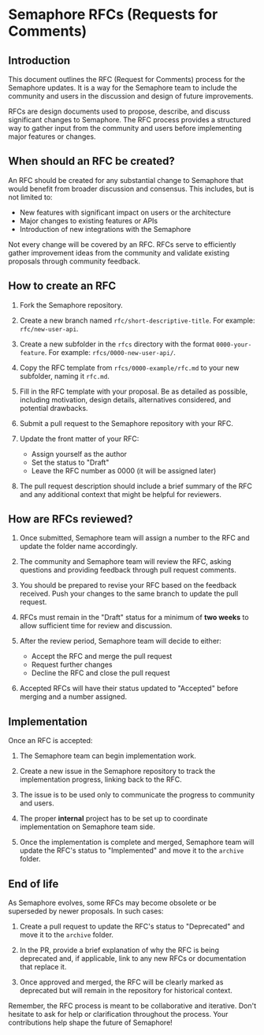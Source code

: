 # Semaphore RFCs (Requests for Comments)

## Introduction

This document outlines the RFC (Request for Comments) process for the Semaphore updates. It is a way for the Semaphore team to include the community and users in the discussion and design of future improvements.

RFCs are design documents used to propose, describe, and discuss significant changes to Semaphore. The RFC process provides a structured way to gather input from the community and users before implementing major features or changes.

## When should an RFC be created?

An RFC should be created for any substantial change to Semaphore that would benefit from broader discussion and consensus. This includes, but is not limited to:

- New features with significant impact on users or the architecture
- Major changes to existing features or APIs
- Introduction of new integrations with the Semaphore

Not every change will be covered by an RFC. RFCs serve to efficiently gather improvement ideas from the community and validate existing proposals through community feedback.

## How to create an RFC

1. Fork the Semaphore repository.

2. Create a new branch named `rfc/short-descriptive-title`. For example: `rfc/new-user-api`.

3. Create a new subfolder in the `rfcs` directory with the format `0000-your-feature`. For example: `rfcs/0000-new-user-api/`.

4. Copy the RFC template from `rfcs/0000-example/rfc.md` to your new subfolder, naming it `rfc.md`.

5. Fill in the RFC template with your proposal. Be as detailed as possible, including motivation, design details, alternatives considered, and potential drawbacks.

6. Submit a pull request to the Semaphore repository with your RFC.

7. Update the front matter of your RFC:
   - Assign yourself as the author
   - Set the status to "Draft"
   - Leave the RFC number as 0000 (it will be assigned later)

8. The pull request description should include a brief summary of the RFC and any additional context that might be helpful for reviewers.

## How are RFCs reviewed?

1. Once submitted, Semaphore team will assign a number to the RFC and update the folder name accordingly.

2. The community and Semaphore team will review the RFC, asking questions and providing feedback through pull request comments.

3. You should be prepared to revise your RFC based on the feedback received. Push your changes to the same branch to update the pull request.

4. RFCs must remain in the "Draft" status for a minimum of **two weeks** to allow sufficient time for review and discussion.

5. After the review period, Semaphore team will decide to either:
   - Accept the RFC and merge the pull request
   - Request further changes
   - Decline the RFC and close the pull request

6. Accepted RFCs will have their status updated to "Accepted" before merging and a number assigned.

## Implementation

Once an RFC is accepted:

1. The Semaphore team can begin implementation work.

2. Create a new issue in the Semaphore repository to track the implementation progress, linking back to the RFC.

3. The issue is to be used only to communicate the progress to community and users. 

4. The proper **internal** project has to be set up to coordinate implementation on Semaphore team side. 

5. Once the implementation is complete and merged, Semaphore team will update the RFC's status to "Implemented" and move it to the `archive` folder.

## End of life

As Semaphore evolves, some RFCs may become obsolete or be superseded by newer proposals. In such cases:

1. Create a pull request to update the RFC's status to "Deprecated" and move it to the `archive` folder. 

2. In the PR, provide a brief explanation of why the RFC is being deprecated and, if applicable, link to any new RFCs or documentation that replace it.

3. Once approved and merged, the RFC will be clearly marked as deprecated but will remain in the repository for historical context.

Remember, the RFC process is meant to be collaborative and iterative. Don't hesitate to ask for help or clarification throughout the process. Your contributions help shape the future of Semaphore!